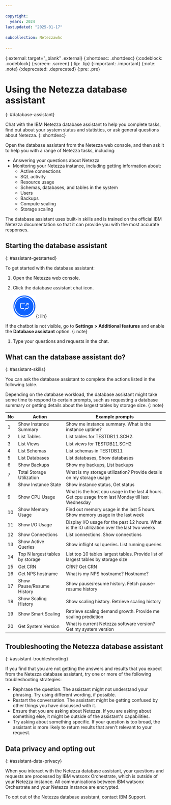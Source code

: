 ```yaml
---

copyright:
  years: 2024
lastupdated: "2025-01-17"

subcollection: Netezzawhc

---
```


<!-- Attribute definitions --> 
{:external: target="_blank" .external}
{:shortdesc: .shortdesc}
{:codeblock: .codeblock}
{:screen: .screen}
{:tip: .tip}
{:important: .important}
{:note: .note}
{:deprecated: .deprecated}
{:pre: .pre}

# Using the Netezza database assistant
{: #database-assistant}

Chat with the IBM Netezza database assistant to help you complete tasks, find out about your system status and statistics, or ask general questions about Netezza.
{: shortdesc}

Open the database assistant from the Netezza web console, and then ask it to help you with a range of Netezza tasks, including:
- Answering your questions about Netezza
- Monitoring your Netezza instance, including getting information about:
    - Active connections
    - SQL activity
    - Resource usage
    - Schemas, databases, and tables in the system
    - Users
    - Backups
    - Compute scaling
    - Storage scaling

The database assistant uses built-in skills and is trained on the official IBM Netezza documentation so that it can provide you with the most accurate responses.

## Starting the database assistant
{: #assistant-getstarted}

To get started with the database assistant:

1. Open the Netezza web console.

1. Click the database assistant chat icon.

   ![database assistant icon](images/assistant-icon.png "database assistant icon"){: iih}

  If the chatbot is not visible, go to **Settings > Additional features** and enable the **Database assistant** option.
  {: note}
1. Type your questions and requests in the chat.

## What can the database assistant do?
{: #assistant-skills}

You can ask the database assistant to complete the actions listed in the following table.

Depending on the database workload, the database assistant might take some time to respond to certain prompts, such as requesting a database summary or getting details about the largest tables by storage size.
{: note}

| No | Action | Example prompts |
|----|------------|-----------------|
| 1 | Show Instance Summary | Show me instance summary. What is the instance uptime? |
| 2 | List Tables | List tables for TESTDB11.SCH2. |
| 3 | List Views | List views for TESTDB11.SCH2 |
| 4 | List Schemas | List schemas in TESTDB11 |
| 5 | List Databases | List databases, Show databases |
| 6 | Show Backups | Show my backups, List backups |
| 7 | Total Storage Utilization | What is my storage utilization? Provide details on my storage usage |
| 8 | Show Instance State | Show instance status, Get status |
| 9 | Show CPU Usage | What is the host cpu usage in the last 4 hours. Get cpu usage from last Monday till last Wednesday |
| 10 | Show Memory Usage | Find out memory usage in the last 5 hours. Show memory usage in the last week |
| 11 | Show I/O Usage | Display I/O usage for the past 12 hours. What is the IO utilization over the last two weeks |
| 12 | Show Connections | List connections. Show connections |
| 13 | Show Active Queries | Show inflight sql queries. List running queries |
| 14 | Top N largest tables by storage | List top 10 tables largest tables. Provide list of largest tables by storage size |
| 15 | Get CRN | CRN? Get CRN |
| 16 | Get NPS hostname | What is my NPS hostname? Hostname? |
| 17 | Show Pause/Resume History | Show pause/resume history. Fetch pause-resume history |
| 18 | Show Scaling History | Show scaling history. Retrieve scaling history |
| 19 | Show Smart Scaling | Retrieve scaling demand growth. Provide me scaling prediction |
| 20 | Get System Version | What is current Netezza software version? Get my system version |

<!--| 15 | Top N Queries by Resource Usage | List top 5 queries with most resource utilization in the last 60 hours. Show queries with longest resource utilization from last week till now | -->

## Troubleshooting the Netezza database assistant
{: #assistant-troubleshooting}

If you find that you are not getting the answers and results that you expect from the Netezza database assistant, try one or more of the following troubleshooting strategies:
- Rephrase the question. The assistant might not understand your phrasing. Try using different wording, if possible.
- Restart the conversation. The assistant might be getting confused by other things you have discussed with it.
- Ensure that you are asking about Netezza. If you are asking about something else, it might be outside of the assistant's capabilities.
- Try asking about something specific. If your question is too broad, the assistant is more likely to return results that aren't relevant to your request.
<!--- Ensure that you are not filtering by version. If an answer to your question isn't available in the current documentation release, the assistant won't find it. If you're filtering by version, some content might be missing. To broaden the search, type "change version" and then choose "Any".
-->
## Data privacy and opting out
{: #assistant-data-privacy}

When you interact with the Netezza database assistant, your questions and requests are processed by IBM watsonx Orchestrate, which is outside of your Netezza instance. All communications between IBM watsonx Orchestrate and your Netezza instance are encrypted.

To opt out of the Netezza database assistant, contact IBM Support.
